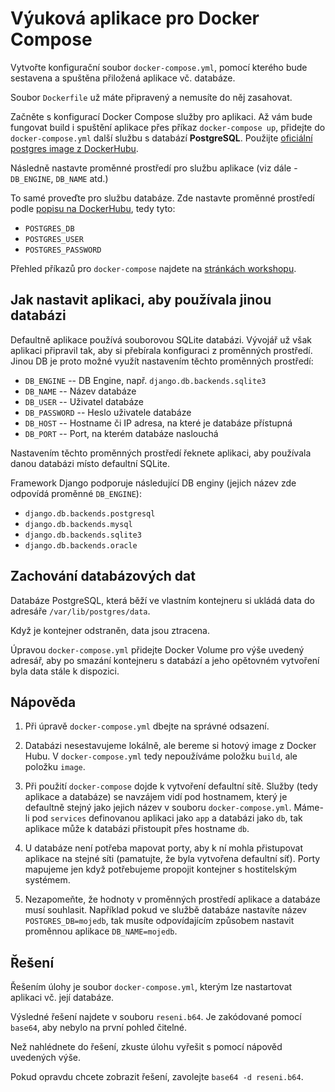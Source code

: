 # Výuková aplikace pro Docker Compose

Vytvořte konfigurační soubor `docker-compose.yml`, pomocí kterého bude sestavena a spuštěna přiložená aplikace vč. databáze.

Soubor `Dockerfile` už máte připravený a nemusíte do něj zasahovat.

Začněte s konfigurací Docker Compose služby pro aplikaci. Až vám bude fungovat build i spuštění aplikace přes příkaz `docker-compose up`, přidejte do `docker-compose.yml` další službu s databází **PostgreSQL**. Použijte [oficiální postgres image z DockerHubu](https://hub.docker.com/_/postgres).

Následně nastavte proměnné prostředí pro službu aplikace (viz dále - `DB_ENGINE`, `DB_NAME` atd.)

To samé proveďte pro službu databáze. Zde nastavte proměnné prostředí podle [popisu na DockerHubu](https://hub.docker.com/_/postgres), tedy tyto:

- `POSTGRES_DB`
- `POSTGRES_USER`
- `POSTGRES_PASSWORD`

Přehled příkazů pro `docker-compose` najdete na [stránkách workshopu](https://czechitas.orchi.page/linux/docker/).

## Jak nastavit aplikaci, aby používala jinou databázi

Defaultně aplikace používá souborovou SQLite databázi.
Vývojář už však aplikaci připravil tak, aby si přebírala konfiguraci z proměnných prostředí.
Jinou DB je proto možné využít nastavením těchto proměnných prostředí:

- `DB_ENGINE` -- DB Engine, např. `django.db.backends.sqlite3`
- `DB_NAME` -- Název databáze
- `DB_USER` -- Uživatel databáze
- `DB_PASSWORD` -- Heslo uživatele databáze
- `DB_HOST` -- Hostname či IP adresa, na které je databáze přístupná
- `DB_PORT` -- Port, na kterém databáze naslouchá

Nastavením těchto proměnných prostředí řeknete aplikaci, aby používala danou databázi místo defaultní SQLite.

Framework Django podporuje následující DB enginy (jejich název zde odpovídá proměnné `DB_ENGINE`):

- `django.db.backends.postgresql`
- `django.db.backends.mysql`
- `django.db.backends.sqlite3`
- `django.db.backends.oracle`

## Zachování databázových dat

Databáze PostgreSQL, která běží ve vlastním kontejneru si ukládá data do adresáře `/var/lib/postgres/data`.

Když je kontejner odstraněn, data jsou ztracena.

Úpravou `docker-compose.yml` přidejte Docker Volume pro výše uvedený adresář, aby po smazání kontejneru s databází a jeho opětovném vytvoření byla data stále k dispozici.

## Nápověda

1. Při úpravě `docker-compose.yml` dbejte na správné odsazení.

2. Databázi nesestavujeme lokálně, ale bereme si hotový image z Docker Hubu. V `docker-compose.yml` tedy nepoužíváme položku `build`, ale položku `image`.

3. Při použití `docker-compose` dojde k vytvoření defaultní sítě. Služby (tedy aplikace a databáze) se navzájem vidí pod hostnamem, který je defaultně stejný jako jejich název v souboru `docker-compose.yml`. Máme-li pod `services` definovanou aplikaci jako `app` a databázi jako `db`, tak aplikace může k databázi přistoupit přes hostname `db`.

4. U databáze není potřeba mapovat porty, aby k ní mohla přistupovat aplikace na stejné síti (pamatujte, že byla vytvořena defaultní síť). Porty mapujeme jen když potřebujeme propojit kontejner s hostitelským systémem.

5. Nezapomeňte, že hodnoty v proměnných prostředí aplikace a databáze musí souhlasit. Například pokud ve službě databáze nastavíte název `POSTGRES_DB=mojedb`, tak musíte odpovídajícím způsobem nastavit proměnnou aplikace `DB_NAME=mojedb`.

## Řešení

Řešením úlohy je soubor `docker-compose.yml`, kterým lze nastartovat aplikaci vč. její databáze.

Výsledné řešení najdete v souboru `reseni.b64`. Je zakódované pomocí `base64`, aby nebylo na první pohled čitelné.

Než nahlédnete do řešení, zkuste úlohu vyřešit s pomocí nápověd uvedených výše.

Pokud opravdu chcete zobrazit řešení, zavolejte `base64 -d reseni.b64`.
